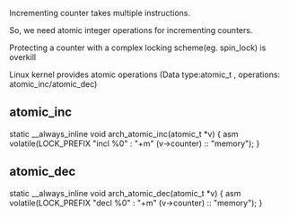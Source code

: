 Incrementing counter takes multiple instructions.

So, we need atomic integer operations for incrementing counters.

Protecting a counter with a complex locking scheme(eg. spin_lock) is overkill

Linux kernel provides atomic operations (Data type:atomic_t , operations: atomic_inc/atomic_dec)

atomic_inc
------------

static __always_inline void arch_atomic_inc(atomic_t *v)
{
        asm volatile(LOCK_PREFIX "incl %0"
                     : "+m" (v->counter) :: "memory");
}


atomic_dec
-------------

static __always_inline void arch_atomic_dec(atomic_t *v)
{
        asm volatile(LOCK_PREFIX "decl %0"
                     : "+m" (v->counter) :: "memory");
}

